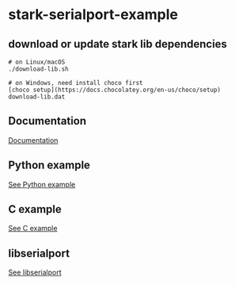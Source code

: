 # stark-serialport-example

## download or update stark lib dependencies

```shell
# on Linux/macOS
./download-lib.sh

# on Windows, need install choco first
[choco setup](https://docs.chocolatey.org/en-us/choco/setup)
download-lib.dat
```

## Documentation

[Documentation](https://www.brainco-hz.com/docs/revolimb-hand/)

## Python example

[See Python example](https://github.com/BrainCoTech/stark-serialport-example/blob/main/python/README.md)

## C example

[See C example](https://github.com/BrainCoTech/stark-serialport-example/blob/main/README-C.md)

## libserialport

[See libserialport](https://github.com/sigrokproject/libserialport)
